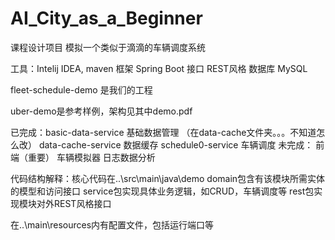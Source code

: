 # AI_City_as_a_Beginner
课程设计项目
模拟一个类似于滴滴的车辆调度系统

工具：Intelij IDEA, maven
框架 Spring Boot
接口 REST风格
数据库 MySQL

fleet-schedule-demo 是我们的工程

uber-demo是参考样例，架构见其中demo.pdf

已完成：basic-data-service 基础数据管理 （在data-cache文件夹。。。不知道怎么改）
        data-cache-service 数据缓存
		schedule0-service 车辆调度
未完成： 前端（重要）
         车辆模拟器
		 日志数据分析

		 
代码结构解释：核心代码在..\src\main\java\demo
              domain包含有该模块所需实体的模型和访问接口
              service包实现具体业务逻辑，如CRUD，车辆调度等
			  rest包实现模块对外REST风格接口
			  
  在..\main\resources内有配置文件，包括运行端口等
